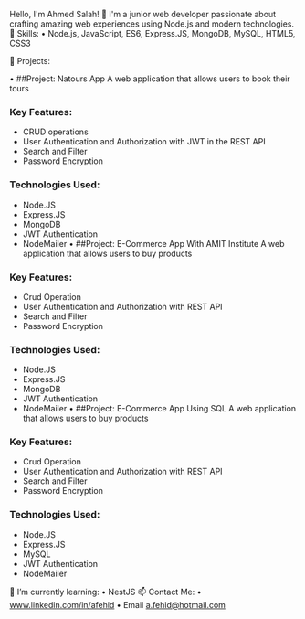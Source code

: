 Hello, I'm Ahmed Salah! 👋
I'm a junior web developer passionate about crafting amazing web experiences using Node.js and modern technologies.
🚀 Skills:
• Node.js, JavaScript, ES6, Express.JS, MongoDB, MySQL, HTML5, CSS3

💼 Projects:

•
##Project: Natours App
A web application that allows users to book their tours 
### Key Features:
- CRUD operations
- User Authentication and Authorization with JWT in the REST API
- Search and Filter
- Password Encryption
  
### Technologies Used:
- Node.JS
- Express.JS
- MongoDB
- JWT Authentication
- NodeMailer
•
##Project: E-Commerce App With AMIT Institute
A web application that allows users to buy products
### Key Features:
- Crud Operation
- User Authentication and Authorization with REST API
- Search and Filter
- Password Encryption
### Technologies Used:
- Node.JS
- Express.JS
- MongoDB
- JWT Authentication
- NodeMailer
•
##Project: E-Commerce App Using SQL
A web application that allows users to buy products
### Key Features:
- Crud Operation
- User Authentication and Authorization with REST API
- Search and Filter
- Password Encryption
### Technologies Used:
- Node.JS
- Express.JS
- MySQL
- JWT Authentication
- NodeMailer

🌱 I’m currently learning:
• NestJS
📫 Contact Me:
•
www.linkedin.com/in/afehid
•
Email
a.fehid@hotmail.com
